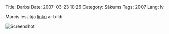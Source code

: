 Title: Darbs
Date: 2007-03-23 10:26
Category: Sākums
Tags: 2007
Lang: lv

Mārcis iesūtīja [linku][1]   ar bildi.

![Screenshot][2]

  [1]: http://blog.alsacreations.com/images/camembert.png
  [2]: http://nesaprot.net/uploads/camembert.thumbnail.png
